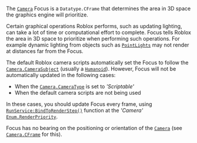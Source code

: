The [`Camera`](https://create.roblox.com/docs/reference/engine/classes/Camera) Focus is a `Datatype.CFrame` that determines the area
in 3D space the graphics engine will prioritize.

Certain graphical operations Roblox performs, such as updating lighting,
can take a lot of time or computational effort to complete. Focus tells
Roblox the area in 3D space to prioritize when performing such operations.
For example dynamic lighting from objects such as
[`PointLights`](https://create.roblox.com/docs/reference/engine/classes/PointLight) may not render at distances far from the
Focus.

The default Roblox camera scripts automatically set the Focus to follow
the [`Camera.CameraSubject`](https://create.roblox.com/docs/reference/engine/classes/Camera#CameraSubject) (usually a [`Humanoid`](https://create.roblox.com/docs/reference/engine/classes/Humanoid)). However,
Focus will not be automatically updated in the following cases:

- When the [`Camera.CameraType`](https://create.roblox.com/docs/reference/engine/classes/Camera#CameraType) is set to *'Scriptable'*
- When the default camera scripts are not being used

In these cases, you should update Focus every frame, using
[`RunService:BindToRenderStep()`](https://create.roblox.com/docs/reference/engine/classes/RunService#BindToRenderStep) function at the *'Camera'*
[`Enum.RenderPriority`](https://create.roblox.com/docs/reference/engine/enums/RenderPriority).

Focus has no bearing on the positioning or orientation of the
[`Camera`](https://create.roblox.com/docs/reference/engine/classes/Camera) (see [`Camera.CFrame`](https://create.roblox.com/docs/reference/engine/classes/Camera#CFrame) for this).